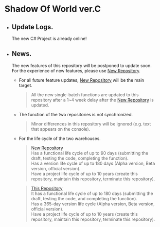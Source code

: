 # Shadow Of World ver.C  
+ ## Update Logs.  
  The new C# Project is already online!  
  
+ ## News.  
  The new features of this repository will be postponed to update soon.  
  For the experience of new features, please use [New Repository](https://github.com/bre97-web/ShadowOfWorld-CSharp).  
  
  * For all future feature updates, [New Repository](https://github.com/bre97-web/ShadowOfWorld-CSharp) will be the main target.  
    > All the new single-batch functions are updated to this repository after a 1~4 week delay after the [New Repository](https://github.com/bre97-web/ShadowOfWorld-CSharp) is updated.  
  
  * The function of the two repositories is not synchronized.  
    > Minor differences in this repository will be ignored (e.g. text that appears on the console).  
  
  * For the life cycle of the two warehouses.  
    > [New Repository](https://github.com/bre97-web/ShadowOfWorld-CSharp)  
        Has a functional life cycle of up to 90 days (submitting the draft, testing the code, completing the function).  
        Has a version life cycle of up to 180 days (Alpha version, Beta version, official version).  
        Have a project life cycle of up to 10 years (create this repository, maintain this repository, terminate this repository).  
  
    > [This Repository](https://github.com/bre97-web/ShadowOfWorld-C)  
        It has a functional life cycle of up to 180 days (submitting the draft, testing the code, and completing the function).  
        Has a 365-day version life cycle (Alpha version, Beta version, official version).  
        Have a project life cycle of up to 10 years (create this repository, maintain this repository, terminate this repository).  

    

